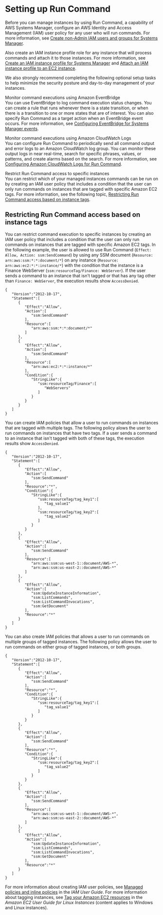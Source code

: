 # Setting up Run Command<a name="sysman-rc-setting-up"></a>

Before you can manage instances by using Run Command, a capability of AWS Systems Manager, configure an AWS Identity and Access Management \(IAM\) user policy for any user who will run commands\. For more information, see [ Create non\-Admin IAM users and groups for Systems Manager](systems-manager-setting-up-ec2.md)\.

Also create an IAM instance profile role for any instance that will process commands and attach it to those instances\. For more information, see [Create an IAM instance profile for Systems Manager](setup-instance-profile.md) and [Attach an IAM instance profile to an EC2 instance](setup-launch-managed-instance.md)\. 

We also strongly recommend completing the following optional setup tasks to help minimize the security posture and day\-to\-day management of your instances\.

Monitor command executions using Amazon EventBridge  
You can use EventBridge to log command execution status changes\. You can create a rule that runs whenever there is a state transition, or when there is a transition to one or more states that are of interest\. You can also specify Run Command as a target action when an EventBridge event occurs\. For more information, see [Configuring EventBridge for Systems Manager events](monitoring-systems-manager-events.md)\.

Monitor command executions using Amazon CloudWatch Logs  
You can configure Run Command to periodically send all command output and error logs to an Amazon CloudWatch log group\. You can monitor these output logs in near real\-time, search for specific phrases, values, or patterns, and create alarms based on the search\. For more information, see [Configuring Amazon CloudWatch Logs for Run Command](sysman-rc-setting-up-cwlogs.md)\.

Restrict Run Command access to specific instances  
You can restrict which of your managed instances commands can be run on by creating an IAM user policy that includes a condition that the user can only run commands on instances that are tagged with specific Amazon EC2 tags\. For more information, see the following topic, [Restricting Run Command access based on instance tags](#sysman-rc-setting-up-cmdsec)\.

## Restricting Run Command access based on instance tags<a name="sysman-rc-setting-up-cmdsec"></a>

You can restrict command execution to specific instances by creating an IAM user policy that includes a condition that the user can only run commands on instances that are tagged with specific Amazon EC2 tags\. In the following example, the user is allowed to use Run Command \(`Effect: Allow, Action: ssm:SendCommand`\) by using any SSM document \(`Resource: arn:aws:ssm:*:*:document/*`\) on any instance \(`Resource: arn:aws:ec2:*:*:instance/*`\) with the condition that the instance is a Finance WebServer \(`ssm:resourceTag/Finance: WebServer`\)\. If the user sends a command to an instance that isn't tagged or that has any tag other than `Finance: WebServer`, the execution results show `AccessDenied`\.

```
{
   "Version":"2012-10-17",
   "Statement":[
      {
         "Effect":"Allow",
         "Action":[
            "ssm:SendCommand"
         ],
         "Resource":[
            "arn:aws:ssm:*:*:document/*"
         ]
      },
      {
         "Effect":"Allow",
         "Action":[
            "ssm:SendCommand"
         ],
         "Resource":[
            "arn:aws:ec2:*:*:instance/*"
         ],
         "Condition":{
            "StringLike":{
               "ssm:resourceTag/Finance":[
                  "WebServers"
               ]
            }
         }
      }
   ]
}
```

You can create IAM policies that allow a user to run commands on instances that are tagged with multiple tags\. The following policy alows the user to run commands on instances that have two tags\. If a user sends a command to an instance that isn't tagged with both of these tags, the execution results show `AccessDenied`\.

```
{
   "Version":"2012-10-17",
   "Statement":[
      {
         "Effect":"Allow",
         "Action":[
            "ssm:SendCommand"
         ],
         "Resource":"*",
         "Condition":{
            "StringLike":{
               "ssm:resourceTag/tag_key1":[
                  "tag_value1"
               ],
               "ssm:resourceTag/tag_key2":[
                  "tag_value2"
               ]
            }
         }
      },
      {
         "Effect":"Allow",
         "Action":[
            "ssm:SendCommand"
         ],
         "Resource":[
            "arn:aws:ssm:us-west-1::document/AWS-*",
            "arn:aws:ssm:us-east-2::document/AWS-*"
         ]
      },
      {
         "Effect":"Allow",
         "Action":[
            "ssm:UpdateInstanceInformation",
            "ssm:ListCommands",
            "ssm:ListCommandInvocations",
            "ssm:GetDocument"
         ],
         "Resource":"*"
      }
   ]
}
```

You can also create IAM policies that allows a user to run commands on multiple groups of tagged instances\. The following policy allows the user to run commands on either group of tagged instances, or both groups\.

```
{
   "Version":"2012-10-17",
   "Statement":[
      {
         "Effect":"Allow",
         "Action":[
            "ssm:SendCommand"
         ],
         "Resource":"*",
         "Condition":{
            "StringLike":{
               "ssm:resourceTag/tag_key1":[
                  "tag_value1"
               ]
            }
         }
      },
      {
         "Effect":"Allow",
         "Action":[
            "ssm:SendCommand"
         ],
         "Resource":"*",
         "Condition":{
            "StringLike":{
               "ssm:resourceTag/tag_key2":[
                  "tag_value2"
               ]
            }
         }
      },
      {
         "Effect":"Allow",
         "Action":[
            "ssm:SendCommand"
         ],
         "Resource":[
            "arn:aws:ssm:us-west-1::document/AWS-*",
            "arn:aws:ssm:us-east-2::document/AWS-*"
         ]
      },
      {
         "Effect":"Allow",
         "Action":[
            "ssm:UpdateInstanceInformation",
            "ssm:ListCommands",
            "ssm:ListCommandInvocations",
            "ssm:GetDocument"
         ],
         "Resource":"*"
      }
   ]
}
```

For more information about creating IAM user policies, see [Managed policies and inline policies](https://docs.aws.amazon.com/IAM/latest/UserGuide/access_policies_managed-vs-inline.html) in the *IAM User Guide*\. For more information about tagging instances, see [Tag your Amazon EC2 resources](https://docs.aws.amazon.com/AWSEC2/latest/UserGuide/Using_Tags.html) in the *Amazon EC2 User Guide for Linux Instances* \(content applies to Windows and Linux instances\)\. 